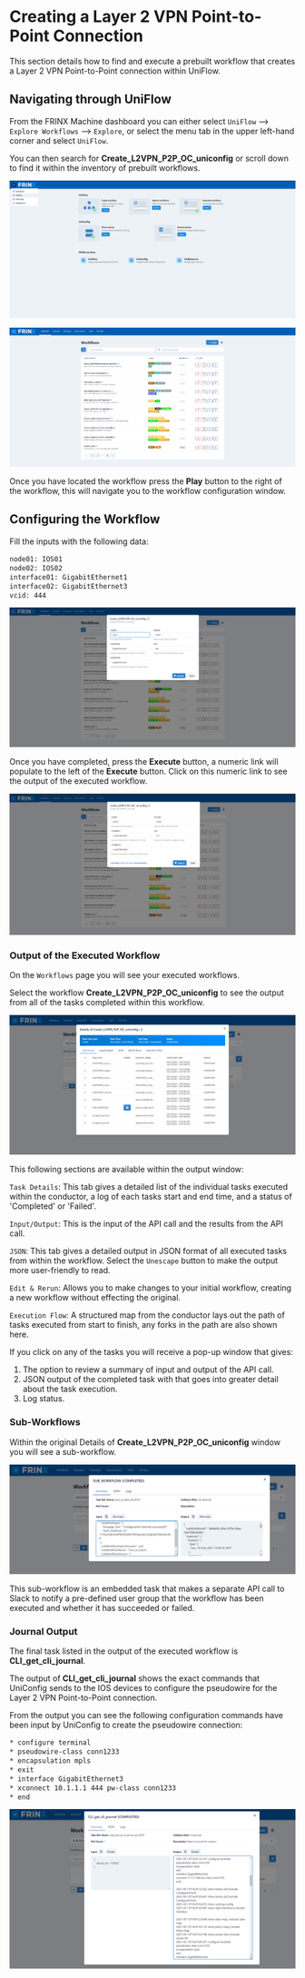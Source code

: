# Creating a Layer 2 VPN Point-to-Point Connection

This section details how to find and execute a prebuilt workflow that
creates a Layer 2 VPN Point-to-Point connection within UniFlow.

## Navigating through UniFlow

From the FRINX Machine dashboard you can either select
`UniFlow` --> `Explore Workflows` --> `Explore`, or select the menu tab in
the upper left-hand corner and select `UniFlow`.

You can then search for **Create_L2VPN_P2P_OC_uniconfig** or scroll
down to find it within the inventory of prebuilt workflows.

![Frinx Machine Dashboard](FM_dashboard_menu.png)

![Workflows Dashboard](workflows_dash.png)

Once you have located the workflow press the **Play** button to the
right of the workflow, this will navigate you to the workflow
configuration window.

## Configuring the Workflow

Fill the inputs with the following data:

```
node01: IOS01
node02: IOS02
interface01: GigabitEthernet1
interface02: GigabitEthernet3
vcid: 444
```

![L2 VPN Configuration](create-L2-vpn-config.png)

Once you have completed, press the **Execute** button, a numeric link
will populate to the left of the **Execute** button. Click on this
numeric link to see the output of the executed workflow.

![Numeric Link](create-L2-vpn-numericlink.png)

### Output of the Executed Workflow

On the `Workflows` page you will see your executed workflows.

Select the workflow **Create_L2VPN_P2P_OC_uniconfig** to see the
output from all of the tasks completed within this workflow.

![Executed Workflow Details](workflows_detailswindows.png)

This following sections are available within the output window:

`Task Details`: This tab gives a detailed list of the individual tasks
executed within the conductor, a log of each tasks start and end time,
and a status of 'Completed' or 'Failed'.

`Input/Output`: This is the input of the API call and the results from
the API call.

`JSON`: This tab gives a detailed output in JSON format of all
executed tasks from within the workflow. Select the `Unescape` button
to make the output more user-friendly to read.

`Edit & Rerun`: Allows you to make changes to your initial workflow,
creating a new workflow without effecting the original.

`Execution Flow`: A structured map from the conductor lays out the
path of tasks executed from start to finish, any forks in the path are
also shown here.

If you click on any of the tasks you will receive a pop-up window that
gives:

1. The option to review a summary of input and output of the API call.
2. JSON output of the completed task with that goes into greater detail
    about the task execution.
3. Log status.

### Sub-Workflows

Within the original Details of **Create_L2VPN_P2P_OC_uniconfig**
window you will see a sub-workflow.

![Sub-Workflow](sub-workflow.png)

This sub-workflow is an embedded task that makes a separate API call to
Slack to notify a pre-defined user group that the workflow has been
executed and whether it has succeeded or failed.

### Journal Output

The final task listed in the output of the executed workflow is
**CLI_get_cli_journal**.

The output of **CLI_get_cli_journal** shows the exact commands that
UniConfig sends to the IOS devices to configure the pseudowire for the
Layer 2 VPN Point-to-Point connection.

From the output you can see the following configuration commands have
been input by UniConfig to create the pseudowire connection:

```
* configure terminal
* pseudowire-class conn1233
* encapsulation mpls
* exit
* interface GigabitEthernet3
* xconnect 10.1.1.1 444 pw-class conn1233
* end
```

![ClI Get CLI Journal](CLI_Get_Journal.png)